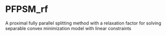 # PFPSM_rf
A proximal fully parallel splitting method with a relaxation factor for solving separable convex minimization model with linear constraints
